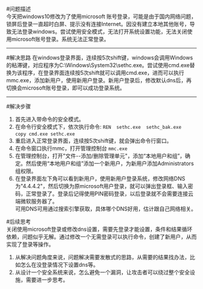 ﻿﻿﻿#问题描述   今天把windows10修改为了使用microsoft 账号登录，可能是由于国内网络问题，锁屏后登录一直超时白屏、提示没有连接Internet。因没有建立本地其他账号，导致无法登录windows。尝试使用安全模式，无法打开系统设置功能，无法关闭使用microsoft账号登录。系统无法正常登录。---------#解决思路 在windows登录界面，连续按5次shift键，windows会调用Windows的粘滞键，对应程序为C:\Windows\System32\sethc.exe。尝试使用cmd.exe替换为该程序，在登录界面连续按5次shift就可以调用cmd.exe，进而可以执行mmc.exe，添加新用户，使用新用户登录。新用户登录后，修改默认dns后，再切换会microsoft账号登录，即可以成功登录系统。   -------#解决步骤  1. 首先进入带命令的安全模式。2. 在命令行安全模式下，依次执行命令:  `REN  sethc.exe  sethc_bak.exe`    `copy cmd.exe sethc.exe`3. 重启进入正常登录界面，连续按5次shift键，就会弹出命令行窗口。4. 在命令窗口执行mmc，打开管理控制台 `mmc.exe`5. 在管理控制台，打开"文件--添加/删除管理单元"，添加“本地用户和组”，确定。然后使用“本地用户和组”添加一个新用户，为新用户添加Administrators组权限。6. 在登录界面左下角可以看到新用户，使用新用户登录系统，修改网络DNS为"4.4.4.2"，然后切换为原microsoft用户登录，就可以弹出登录框、输入密码，正常登录了。登录后记得使用PIN密码登录，以后登录就不会需要连接云端微软服务器了。    可用DNS可用通过搜索引擎获取，具体哪个DNS好用，估计跟自己网络相关。#后续思考   关闭使用microsoft登录或修改dns设置，需要先登录才能设置，条件和结果循环依赖，问题似乎无解。通过修改一个无需登录可以执行命令，创建了新用户，从而实现了登录等操作。   1. 从解决问题角度来说，问题解决需要发散式的思路，从需要的结果找办法，比如怎么在没登录情况下设置dns等。2. 从设计一个安全系统来说，怎么避免一个漏洞，让攻击者可以绕过整个安全设施，需要进一步思考。    